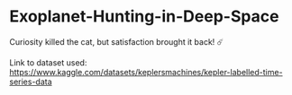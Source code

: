 # Exoplanet-Hunting-in-Deep-Space

Curiosity killed the cat, but satisfaction brought it back! ☄️

Link to dataset used: https://www.kaggle.com/datasets/keplersmachines/kepler-labelled-time-series-data
